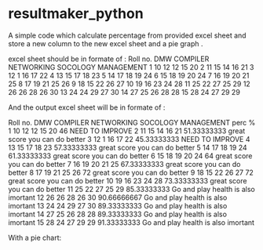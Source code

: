 # resultmaker_python
A simple code which calculate percentage from provided excel sheet and store a new column to the new excel sheet and a pie graph .

excel sheet should be in formate of :
Roll no.	DMW	COMPILER	NETWORKING	SOCOLOGY	MANAGEMENT
1	        10	12	12	15	20
2	        11	15	14	16	21
3         12	1	16	17	22
4	        13	15	17	18	23
5	        14	17	18	19	24
6	        15	18	19	20	24
7       	16	19	20	21	25
8        	17	19	21	25	26
9	        18	15	22	26	27
10	      19	16	23	24	28
11	      25	22	27	25	29
12	      26	26	28	26	30
13	      24	24	29	27	30
14	      27	25	26	28	28
15	      28	24	27	29	29

And the output excel sheet will be in formate of :

Roll no.	DMW	COMPILER	NETWORKING	SOCOLOGY	MANAGEMENT	perc %	
1	10	12	12	15	20	46                                       	NEED TO IMPROVE
2	11	15	14	16	21	51.33333333	                              great score you can do better
3	12	1	16	17	22	45.33333333	                                NEED TO IMPROVE
4	13	15	17	18	23	57.33333333	                              great score you can do better
5	14	17	18	19	24	61.33333333                           	  great score you can do better
6	15	18	19	20	24	64	                                      great score you can do better
7	16	19	20	21	25	67.33333333	                              great score you can do better
8	17	19	21	25	26	72	                                      great score you can do better
9	18	15	22	26	27	72	                                      great score you can do better
10	19	16	23	24	28	73.33333333	                            great score you can do better
11	25	22	27	25	29	85.33333333	                            Go and play health is also imortant
12	26	26	28	26	30	90.66666667                            	Go and play health is also imortant
13	24	24	29	27	30	89.33333333                            	Go and play health is also imortant
14	27	25	26	28	28	89.33333333                            	Go and play health is also imortant
15	28	24	27	29	29	91.33333333                            	Go and play health is also imortant

With a pie chart:

